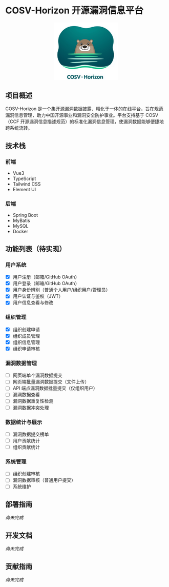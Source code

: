 # COSV-Horizon 开源漏洞信息平台

<div align="center">
  <img src="icon.png" alt="COSV-Horizon Logo" width="200">
</div>

## 项目概述

COSV-Horizon 是一个集开源漏洞数据披露、精化于一体的在线平台，旨在规范漏洞信息管理，助力中国开源事业和漏洞安全防护事业。平台支持基于 COSV（CCF 开源漏洞信息描述规范）的标准化漏洞信息管理，使漏洞数据能够便捷地跨系统流转。

## 技术栈

### 前端
- Vue3
- TypeScript
- Tailwind CSS
- Element UI

### 后端
- Spring Boot
- MyBatis
- MySQL
- Docker

## 功能列表（待实现）

### 用户系统
- [x] 用户注册（邮箱/GitHub OAuth）
- [x] 用户登录（邮箱/GitHub OAuth）
- [x] 用户身份辨别（普通个人用户/组织用户/管理员）
- [x] 用户认证与鉴权（JWT）
- [x] 用户信息查看与修改

### 组织管理
- [x] 组织创建申请
- [x] 组织成员管理
- [x] 组织信息管理
- [x] 组织申请审核

### 漏洞数据管理
- [ ] 网页端单个漏洞数据提交
- [ ] 网页端批量漏洞数据提交（文件上传）
- [ ] API 端点漏洞数据批量提交（仅组织用户）
- [ ] 漏洞数据查看
- [ ] 漏洞数据重复性检测
- [ ] 漏洞数据冲突处理

### 数据统计与展示
- [ ] 漏洞数据提交榜单
- [ ] 用户贡献统计
- [ ] 组织贡献统计

### 系统管理
- [ ] 组织创建审核
- [ ] 漏洞数据审核（普通用户提交）
- [ ] 系统维护

## 部署指南

_尚未完成_

## 开发文档

_尚未完成_

## 贡献指南

_尚未完成_ 